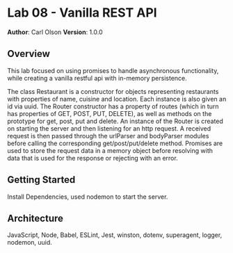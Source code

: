 # Lab 08 - Vanilla REST API
**Author**: Carl Olson
**Version**: 1.0.0 

## Overview
This lab focused on using promises to handle asynchronous functionality, while creating a vanilla restful api with in-memory persistence.

The class Restaurant is a constructor for objects representing restaurants with properties of name, cuisine and location. Each instance is also given an id via uuid. The Router constructor has a property of routes (which in turn has properties of GET, POST, PUT, DELETE), as well as methods on the prototype for get, post, put and delete. An instance of the Router is created on starting the server and then listening for an http request. A received request is then passed through the urlParser and bodyParser modules before calling the corresponding get/post/put/delete method. Promises are used to store the request data in a memory object before resolving with data that is used for the response or rejecting with an error.

## Getting Started
Install Dependencies, used nodemon to start the server. 

## Architecture
JavaScript, Node, Babel, ESLint, Jest, winston, dotenv, superagent, logger, nodemon, uuid.
